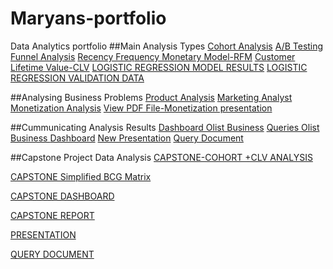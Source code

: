 # Maryans-portfolio
Data Analytics portfolio
##Main Analysis Types
[Cohort Analysis](https://docs.google.com/spreadsheets/d/1lR6vvjiUoJH95HBxD7qwnADNXLi5m875oGrbOmPQXwQ/edit?usp=sharing)
[A/B Testing](https://docs.google.com/spreadsheets/d/1yhUa0WcNN0qezcjAdfv9-YBc1V9NQ0P1lM_hFhQ32TQ/edit#gid=1719056349)
[Funnel Analysis](https://docs.google.com/spreadsheets/d/1FQYk2BN8djyzDQulI0HLvHFZplRmdY1_SCK7HoXPgbA/edit#gid=276316150)
[Recency Frequency Monetary Model-RFM](https://lookerstudio.google.com/u/0/reporting/8bf5007d-5ab2-42e0-8ddc-25d456a213b8/page/tEnnC)
[Customer Lifetime Value-CLV](https://docs.google.com/spreadsheets/d/13Vq2PYEcZG7kjaBgAjdWf9Qnzj2HkIy7GBNM2mb40FY/edit#gid=1592356039)
[LOGISTIC REGRESSION MODEL RESULTS](https://1drv.ms/x/s!AvHdsUSNaXVOhBKVt0uN_YkSQRWu?e=xAIugw)
[LOGISTIC REGRESSION VALIDATION DATA ](https://1drv.ms/x/s!AvHdsUSNaXVOhA4NsCoxd4OE1-uR?e=6ccovi)

##Analysing Business Problems
[Product Analysis](https://docs.google.com/spreadsheets/d/1dT8n6xFKfkoNmjuG86RXdJgYRfXQTFcLxbgmIX6Fxpc/edit#gid=831361003)
[Marketing Analyst](https://lookerstudio.google.com/reporting/7bdff2c8-6b86-4a14-b1ff-ec783f54b38a/page/pYxTD/edit)
[Monetization Analysis](https://docs.google.com/spreadsheets/d/1PElcBrOx0m8jQ5X1h6r9-A-tCVbIglsJVuabKhGoK-k/edit#gid=625109887)
[View PDF File-Monetization presentation](https://drive.google.com/file/d/1KQCOg9N6qCXK75giD-pHY1901Mr0anRp/view?usp=sharing)

##Cummunicating Analysis Results
[Dashboard Olist Business](https://lookerstudio.google.com/reporting/7d4e5643-6a5c-4f6a-8c99-ad49f0903d97)
[Queries Olist Business ](https://docs.google.com/spreadsheets/d/1F1k4yYdhjUJbbhonSn0tcynvYRjnT-WgxaWHsVKc22U/edit?usp=sharing)
[Dashboard](https://lookerstudio.google.com/reporting/d493f3c1-9bc0-4cd9-a0eb-03af30e636a7)
[New Presentation](https://docs.google.com/presentation/d/12dHKr1988y-FILwwfcUGMRg1bQzHVTwG/edit?usp=sharing&ouid=103533855197514078128&rtpof=true&sd=true)
[Query Document ](https://docs.google.com/spreadsheets/d/1zl9e7VirxGBCI4HGBkrLdgSmLrKQlXLxU31iFFeE4ls/edit#gid=0)

##Capstone Project Data Analysis
[CAPSTONE-COHORT +CLV ANALYSIS](https://docs.google.com/spreadsheets/d/1t9BTlLzFXmCK73nO-owOVADtUwR5a7e2YD1ypdhZOPM/edit?usp=sharing)

[CAPSTONE Simplified BCG Matrix](https://docs.google.com/spreadsheets/d/1Px4_UZwiCq7glGHRNqz_1jYZJT-Z4FS7diZ72SOp4wk/edit?usp=sharing)

[CAPSTONE DASHBOARD](https://lookerstudio.google.com/reporting/929666d5-0a57-49fc-91db-9eec6777a005)

[CAPSTONE REPORT](https://docs.google.com/document/d/1pMNJjGHdH8kZSeP0Rh9ddYIntNaZl6Al/edit?usp=sharing&ouid=103533855197514078128&rtpof=true&sd=true)

[PRESENTATION](https://docs.google.com/presentation/d/1MoLbqaXyQpyuv7IxuVpQB6O69K2D3DDj/edit?usp=sharing&ouid=103533855197514078128&rtpof=true&sd=true)

[QUERY DOCUMENT](https://docs.google.com/spreadsheets/d/14FreD8zwMCkNxrcw9xBvV0JmBoYm0D-rZ8sUIqNqwFM/edit?usp=sharing)


